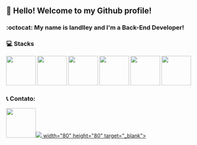 ## 👋 Hello! Welcome to my Github profile!
### :octocat: My name is Iandlley and I'm a Back-End Developer!




### :computer: Stacks

<img src="https://cdn.jsdelivr.net/gh/devicons/devicon/icons/java/java-original-wordmark.svg" width="80" height="80"/> <img src="https://cdn.jsdelivr.net/gh/devicons/devicon/icons/javascript/javascript-original.svg" width="80" height="80"/> <img src="https://cdn.jsdelivr.net/gh/devicons/devicon/icons/html5/html5-original-wordmark.svg" width="80" height="80"/> <img src="https://cdn.jsdelivr.net/gh/devicons/devicon/icons/css3/css3-original-wordmark.svg" width="80" height="80"/> <img src="https://cdn.jsdelivr.net/gh/devicons/devicon/icons/mysql/mysql-original-wordmark.svg" width="80" height="80"/> <img src="https://cdn.jsdelivr.net/gh/devicons/devicon/icons/mongodb/mongodb-original-wordmark.svg" width="80" height="80"/>


### :telephone_receiver: Contato:

<div>
<a href="https://www.linkedin.com/in/iandlley-webdeveloper/" target="_blank"><img src="https://cdn.jsdelivr.net/gh/devicons/devicon/icons/linkedin/linkedin-original.svg" width="80" height="80" target="_blank"></a><a href="(https://www.facebook.com/profile.php?id=100009538581015" target="_blank"><img src="<img src="https://cdn.jsdelivr.net/gh/devicons/devicon/icons/facebook/facebook-original.svg"/>
width="80" height="80" target="_blank"></a>
</div>



